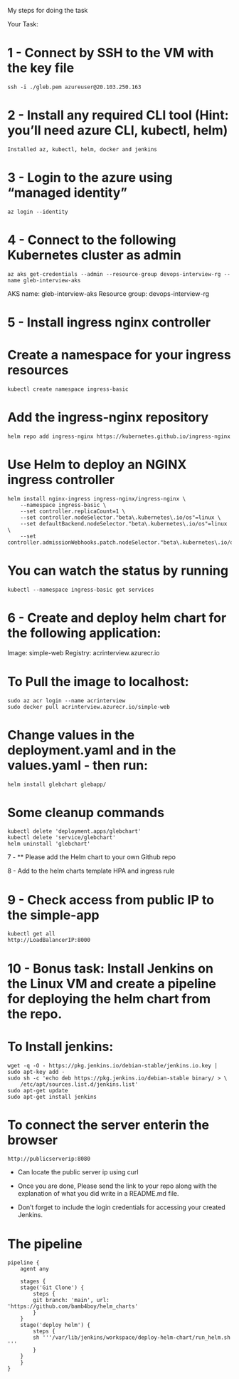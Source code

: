 My steps for doing the task



Your Task:
# 1 - Connect by SSH to the VM with the key file
	ssh -i ./gleb.pem azureuser@20.103.250.163



# 2 - Install any required CLI tool (Hint: you’ll need azure CLI, kubectl, helm)
    Installed az, kubectl, helm, docker and jenkins
    

# 3 - Login to the azure using “managed identity”
	az login --identity



# 4 - Connect to the following Kubernetes cluster as admin
	az aks get-credentials --admin --resource-group devops-interview-rg --name gleb-interview-aks
AKS name: gleb-interview-aks
Resource group: devops-interview-rg


# 5 - Install ingress nginx controller
# Create a namespace for your ingress resources
	kubectl create namespace ingress-basic

# Add the ingress-nginx repository
	helm repo add ingress-nginx https://kubernetes.github.io/ingress-nginx

# Use Helm to deploy an NGINX ingress controller
	helm install nginx-ingress ingress-nginx/ingress-nginx \
	    --namespace ingress-basic \
	    --set controller.replicaCount=1 \
	    --set controller.nodeSelector."beta\.kubernetes\.io/os"=linux \
	    --set defaultBackend.nodeSelector."beta\.kubernetes\.io/os"=linux \
	    --set controller.admissionWebhooks.patch.nodeSelector."beta\.kubernetes\.io/os"=linux
# You can watch the status by running
	kubectl --namespace ingress-basic get services


# 6 - Create and deploy helm chart for the following application:
Image: simple-web
Registry: acrinterview.azurecr.io   
 # To Pull the image to localhost:
	sudo az acr login --name acrinterview
	sudo docker pull acrinterview.azurecr.io/simple-web
# Change values in the deployment.yaml and in the values.yaml - then run:
	helm install glebchart glebapp/
# Some cleanup commands
	kubectl delete 'deployment.apps/glebchart'
	kubectl delete 'service/glebchart'
	helm uninstall 'glebchart'


 7 - ** Please add the Helm chart to your own Github repo

 8 - Add to the helm charts template HPA and ingress rule

 # 9 - Check access from public IP to the simple-app
 	kubectl get all
	http://LoadBalancerIP:8000
	

 # 10 - Bonus task: Install Jenkins on the Linux VM and create a pipeline for deploying the helm chart from the repo.
 # To Install jenkins:
    wget -q -O - https://pkg.jenkins.io/debian-stable/jenkins.io.key | sudo apt-key add -
    sudo sh -c 'echo deb https://pkg.jenkins.io/debian-stable binary/ > \
        /etc/apt/sources.list.d/jenkins.list'
    sudo apt-get update
    sudo apt-get install jenkins
 # To connect the server enterin the browser 
 	http://publicserverip:8080
 - Can locate the public server ip using curl

 - Once you are done, Please send the link to your repo along with the explanation of what you did write in a README.md file.
 - Don’t forget to include the login credentials for accessing your created Jenkins.
 # The pipeline
    
	pipeline {
	    agent any

	    stages {
		stage('Git Clone') {
		    steps {
			git branch: 'main', url: 'https://github.com/bamb4boy/helm_charts'
		    }
		}
		stage('deploy helm') {
		    steps {
			sh '''/var/lib/jenkins/workspace/deploy-helm-chart/run_helm.sh
	'''
		    }
		}
	    }
	}

